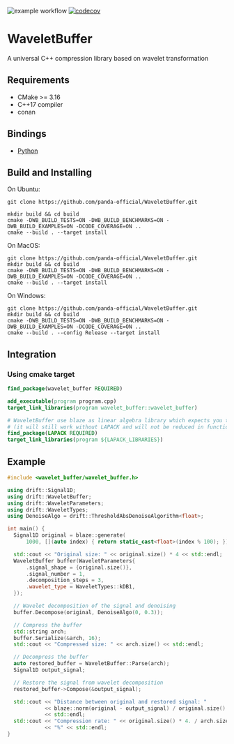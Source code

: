 ![example workflow](https://github.com/panda-official/WaveletBuffer/actions/workflows/ci.yml/badge.svg)
[![codecov](https://codecov.io/gh/panda-official/WaveletBuffer/branch/develop/graph/badge.svg?token=UWZLNR1PL6)](https://codecov.io/gh/panda-official/WaveletBuffer)

# WaveletBuffer
A universal  C++ compression library based on wavelet transformation

## Requirements

* CMake >= 3.16
* C++17 compiler
* conan

## Bindings

* [Python](python/README.md)

## Build and Installing

On Ubuntu:

```
git clone https://github.com/panda-official/WaveletBuffer.git

mkdir build && cd build
cmake -DWB_BUILD_TESTS=ON -DWB_BUILD_BENCHMARKS=ON -DWB_BUILD_EXAMPLES=ON -DCODE_COVERAGE=ON ..
cmake --build . --target install
```

On MacOS:

```
git clone https://github.com/panda-official/WaveletBuffer.git
mkdir build && cd build
cmake -DWB_BUILD_TESTS=ON -DWB_BUILD_BENCHMARKS=ON -DWB_BUILD_EXAMPLES=ON -DCODE_COVERAGE=ON ..
cmake --build . --target install
```

On Windows:

```
git clone https://github.com/panda-official/WaveletBuffer.git
mkdir build && cd build
cmake -DWB_BUILD_TESTS=ON -DWB_BUILD_BENCHMARKS=ON -DWB_BUILD_EXAMPLES=ON -DCODE_COVERAGE=ON ..
cmake --build . --config Release --target install
```

## Integration

### Using cmake target
```cmake
find_package(wavelet_buffer REQUIRED)

add_executable(program program.cpp)
target_link_libraries(program wavelet_buffer::wavelet_buffer)

# WaveletBuffer use blaze as linear algebra library which expects you to have a LAPACK library installed
# (it will still work without LAPACK and will not be reduced in functionality, but performance may be limited)
find_package(LAPACK REQUIRED)
target_link_libraries(program ${LAPACK_LIBRARIES})
```

## Example
```c++
#include <wavelet_buffer/wavelet_buffer.h>

using drift::Signal1D;
using drift::WaveletBuffer;
using drift::WaveletParameters;
using drift::WaveletTypes;
using DenoiseAlgo = drift::ThresholdAbsDenoiseAlgorithm<float>;

int main() {
  Signal1D original = blaze::generate(
      1000, [](auto index) { return static_cast<float>(index % 100); });

  std::cout << "Original size: " << original.size() * 4 << std::endl;
  WaveletBuffer buffer(WaveletParameters{
      .signal_shape = {original.size()},
      .signal_number = 1,
      .decomposition_steps = 3,
      .wavelet_type = WaveletTypes::kDB1,
  });

  // Wavelet decomposition of the signal and denoising
  buffer.Decompose(original, DenoiseAlgo(0, 0.3));

  // Compress the buffer
  std::string arch;
  buffer.Serialize(&arch, 16);
  std::cout << "Compressed size: " << arch.size() << std::endl;

  // Decompress the buffer
  auto restored_buffer = WaveletBuffer::Parse(arch);
  Signal1D output_signal;

  // Restore the signal from wavelet decomposition
  restored_buffer->Compose(&output_signal);

  std::cout << "Distance between original and restored signal: "
            << blaze::norm(original - output_signal) / original.size()
            << std::endl;
  std::cout << "Compression rate: " << original.size() * 4. / arch.size() * 100
            << "%" << std::endl;
}
```
